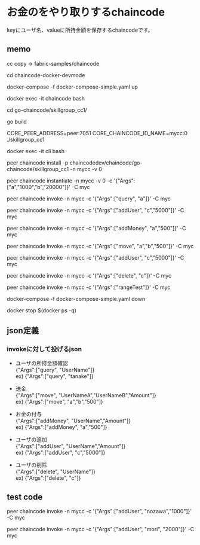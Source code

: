 # お金のをやり取りするchaincode
keyにユーザ名、valueに所持金額を保存するchaincodeです。  

## memo

cc copy → fabric-samples/chaincode

cd chaincode-docker-devmode

docker-compose -f docker-compose-simple.yaml up

docker exec -it chaincode bash

cd go-chaincode/skillgroup_cc1/

go build

CORE_PEER_ADDRESS=peer:7051 CORE_CHAINCODE_ID_NAME=mycc:0 ./skillgroup_cc1

docker exec -it cli bash

peer chaincode install -p chaincodedev/chaincode/go-chaincode/skillgroup_cc1 -n mycc -v 0

peer chaincode instantiate -n mycc -v 0 -c '{"Args":["a","1000","b","20000"]}' -C myc

peer chaincode invoke -n mycc -c '{"Args":["query", "a"]}' -C myc

peer chaincode invoke -n mycc -c '{"Args":["addUser", "c","5000"]}' -C myc

peer chaincode invoke -n mycc -c '{"Args":["addMoney", "a","500"]}' -C myc

peer chaincode invoke -n mycc -c '{"Args":["move", "a","b","500"]}' -C myc

peer chaincode invoke -n mycc -c '{"Args":["addUser", "c","5000"]}' -C myc

peer chaincode invoke -n mycc -c '{"Args":["delete", "c"]}' -C myc

peer chaincode invoke -n mycc -c '{"Args":["rangeTest"]}' -C myc




docker-compose -f docker-compose-simple.yaml down

docker stop $(docker ps -q)

## json定義

### invokeに対して投げるjson

* ユーザの所持金額確認    
    {"Args":["query", "UserName"]}  
    ex) {"Args":["query", "tanake"]}

* 送金    
    {"Args":["move", "UserNameA","UserNameB","Amount"]}     
    ex) {"Args":["move", "a","b","500"]}

* お金の付与     
    {"Args":["addMoney", "UserName","Amount"]}      
    ex) {"Args":["addMoney", "a","500"]}

* ユーザの追加    
    {"Args":["addUser", "UserName","Amount"]}   
    ex) {"Args":["addUser", "c","5000"]}

* ユーザの削除    
    {"Args":["delete", "UserName"]}     
    ex) {"Args":["delete", "c"]}

## test code 

peer chaincode invoke -n mycc -c '{"Args":["addUser", "nozawa","1000"]}' -C myc

peer chaincode invoke -n mycc -c '{"Args":["addUser", "mori", "2000"]}' -C myc